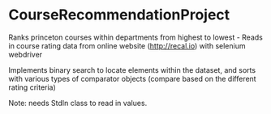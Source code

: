 # CourseRecommendationProject
Ranks princeton courses within departments from highest to lowest - Reads in course rating data from online website (http://recal.io) 
with selenium webdriver

Implements binary search to locate elements within the dataset, and sorts with various types of comparator objects (compare based on the
different rating criteria)

Note: needs StdIn class to read in values. 

